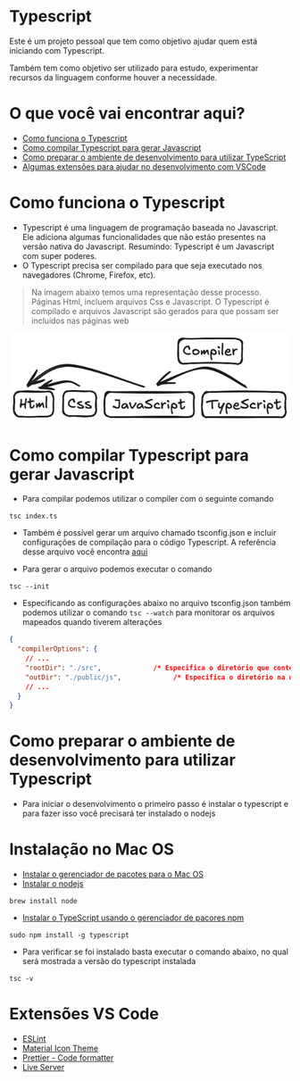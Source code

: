 # Typescript

Este é um projeto pessoal que tem como objetivo ajudar quem está iniciando com Typescript.

Também tem como objetivo ser utilizado para estudo, experimentar recursos da linguagem conforme houver a necessidade.

# O que você vai encontrar aqui?

- [Como funciona o Typescript](#como-funciona-o-typescript)
- [Como compilar Typescript para gerar Javascript](#como-compilar-typescript-para-gerar-javascript)
- [Como preparar o ambiente de desenvolvimento para utilizar TypeScript](#como-preparar-o-ambiente-de-desenvolvimento-para-utilizar-typescript)
- [Algumas extensões para ajudar no desenvolvimento com VSCode](#extensões-vs-code)

# Como funciona o Typescript

- Typescript é uma linguagem de programação baseada no Javascript. Ele adiciona algumas funcionalidades que não estáo presentes na versão nativa do Javascript. Resumindo: Typescript é um Javascript com super poderes.
- O Typescript precisa ser compilado para que seja executado nos navegadores (Chrome, Firefox, etc).

> Na imagem abaixo temos uma representação desse processo. Páginas Html, incluem arquivos Css e Javascript. O Typescript é compilado e arquivos Javascript são gerados para que possam ser incluídos nas páginas web

![como-funciona-typescript.png](./docs/como-funciona-typescript.png)

# Como compilar Typescript para gerar Javascript

- Para compilar podemos utilizar o compiler com o seguinte comando

```shell
tsc index.ts
```

- Também é possível gerar um arquivo chamado tsconfig.json e incluir configurações de compilação para o código Typescript. A referência desse arquivo você encontra [aqui](https://www.typescriptlang.org/tsconfig/)

- Para gerar o arquivo podemos executar o comando

```shell
tsc --init
```

- Especificando as configurações abaixo no arquivo tsconfig.json também podemos utilizar o comando `tsc --watch` para monitorar os arquivos mapeados quando tiverem alterações

```json
{
  "compilerOptions": {
    // ...
    "rootDir": "./src",             /* Especifica o diretório que contém os códigos Typescript */
    "outDir": "./public/js",             /* Especifica o diretório na qual os arquivos compilados serão criados */
    // ...
  }
}
```

# Como preparar o ambiente de desenvolvimento para utilizar Typescript

- Para iniciar o desenvolvimento o primeiro passo é instalar o typescript e para fazer isso você precisará ter instalado o nodejs

# Instalação no Mac OS

- [Instalar o gerenciador de pacotes para o Mac OS](https://brew.sh)
- [Instalar o nodejs](https://formulae.brew.sh/formula/node#default)

```shell
brew install node
```

- [Instalar o TypeScript usando o gerenciador de pacores npm](https://www.typescriptlang.org/download/)

```shell
sudo npm install -g typescript 
```

- Para verificar se foi instalado basta executar o comando abaixo, no qual será mostrada a versão do typescript instalada

```shell
tsc -v
```

# Extensões VS Code

- [ESLint](https://marketplace.visualstudio.com/items?itemName=dbaeumer.vscode-eslint)
- [Material Icon Theme](https://marketplace.visualstudio.com/items?itemName=PKief.material-icon-theme)
- [Prettier - Code formatter](https://marketplace.visualstudio.com/items?itemName=esbenp.prettier-vscode)
- [Live Server](https://marketplace.visualstudio.com/items?itemName=ritwickdey.LiveServer)